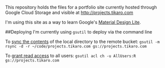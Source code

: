 This repository holds the files for a portfolio site currently hosted through Google Cloud Storage and visible at http://projects.tikaro.com

I'm using this site as a way to learn Google's [Material Design Lite](https://getmdl.io/).

##Deploying
I'm currently using `gsutil` to deploy via the command line

To [sync the contents](https://cloud.google.com/storage/docs/gsutil/commands/rsync) of the local directory to the remote bucket:
`gsutil -m rsync -d -r ~/code/projects.tikaro.com gs://projects.tikaro.com`

To [grant read access](https://cloud.google.com/storage/docs/gsutil/commands/acl#ch-examples) to all users:
`gsutil acl ch -u AllUsers:R gs://projects.tikaro.com`